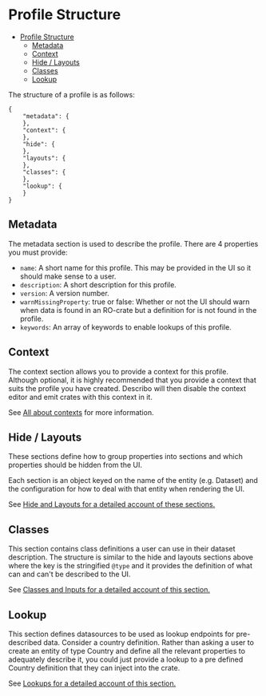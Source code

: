# Profile Structure

- [Profile Structure](#profile-structure)
  - [Metadata](#metadata)
  - [Context](#context)
  - [Hide / Layouts](#hide--layouts)
  - [Classes](#classes)
  - [Lookup](#lookup)

The structure of a profile is as follows:

```
{
    "metadata": {
    },
    "context": {
    },
    "hide": {
    },
    "layouts": {
    },
    "classes": {
    },
    "lookup": {
    }
}
```

## Metadata

The metadata section is used to describe the profile. There are 4 properties you must provide:

-   `name`: A short name for this profile. This may be provided in the UI so it should make sense to
    a user.
-   `description`: A short description for this profile.
-   `version`: A version number.
-   `warnMissingProperty`: true or false: Whether or not the UI should warn when data is found in an
    RO-crate but a definition for is not found in the profile.
-   `keywords`: An array of keywords to enable lookups of this profile.

## Context

The context section allows you to provide a context for this profile. Although optional, it is
highly recommended that you provide a context that suits the profile you have created. Describo will
then disable the context editor and emit crates with this context in it.

See [All about contexts](./contexts.md) for more information.

## Hide / Layouts

These sections define how to group properties into sections and which properties should be hidden
from the UI.

Each section is an object keyed on the name of the entity (e.g. Dataset) and the configuration for
how to deal with that entity when rendering the UI.

See [Hide and Layouts for a detailed account of these sections.](./hide-and-layouts.md)

## Classes

This section contains class definitions a user can use in their dataset description. The structure
is similar to the hide and layouts sections above where the key is the stringified `@type` and it
provides the definition of what can and can't be described to the UI.

See [Classes and Inputs for a detailed account of this section.](./classes-and-inputs.md)

## Lookup

This section defines datasources to be used as lookup endpoints for pre-described data. Consider a
country definition. Rather than asking a user to create an entity of type Country and define all the
relevant properties to adequately describe it, you could just provide a lookup to a pre defined
Country definition that they can inject into the crate.

See [Lookups for a detailed account of this section.](./lookup.md)
